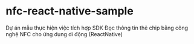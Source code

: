 # nfc-react-native-sample
Dự án mẫu thực hiện việc tích hợp SDK Đọc thông tin thẻ chip bằng công nghệ NFC cho ứng dụng di động (ReactNative)
